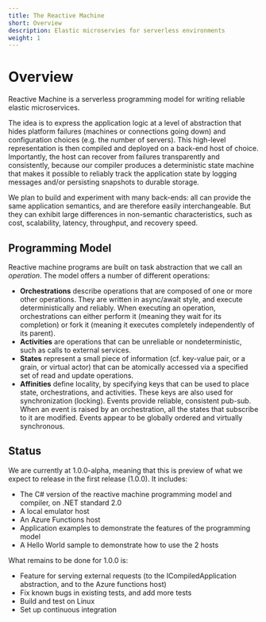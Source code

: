 ```yaml
---
title: The Reactive Machine
short: Overview
description: Elastic microservies for serverless environments
weight: 1
---
```


# Overview

Reactive Machine is a serverless programming model for writing reliable elastic microservices.

The idea is to express the application logic at a level of abstraction that hides platform failures (machines or connections going down) and configuration choices (e.g. the number of servers). This high-level representation is then compiled and deployed on a back-end host of choice. Importantly, the host can recover from failures transparently and consistently, because our compiler produces a deterministic state machine that makes it possible to reliably track the application state by logging messages and/or persisting snapshots to durable storage.

We plan to build and experiment with many back-ends: all can provide the same application semantics, and are therefore easily interchangeable. But they can exhibit large differences in non-semantic characteristics, such as cost, scalability, latency, throughput, and recovery speed.

## Programming Model

Reactive machine programs are built on task abstraction that we call an _operation_. The model offers a number of different operations:

* __Orchestrations__ describe operations that are composed of one or more other operations. They are written in async/await style, and execute deterministically and reliably. When executing an operation, orchestrations can either perform it (meaning they wait for its completion) or fork it (meaning it executes completely independently of its parent).
* __Activities__ are operations that can be unreliable or nondeterministic, such as calls to external services.
* __States__ represent a small piece of information (cf. key-value pair, or a grain, or virtual actor) that can be atomically accessed via a specified set of read and update operations.
* __Affinities__ define locality, by specifying keys that can be used to place state, orchestrations, and activities. These keys are also used for synchronization (locking).
Events provide reliable, consistent pub-sub. When an event is raised by an orchestration, all the states that subscribe to it are modified. Events appear to be globally ordered and virtually synchronous.

## Status
We are currently at 1.0.0-alpha, meaning that this is preview of what we expect to release in the first release (1.0.0). It includes:

* The C# version of the reactive machine programming model and compiler, on .NET standard 2.0
* A local emulator host
* An Azure Functions host
* Application examples to demonstrate the features of the programming model
* A Hello World sample to demonstrate how to use the 2 hosts

What remains to be done for 1.0.0 is:

* Feature for serving external requests (to the ICompiledApplication abstraction, and to the Azure functions host)
* Fix known bugs in existing tests, and add more tests
* Build and test on Linux
* Set up continuous integration